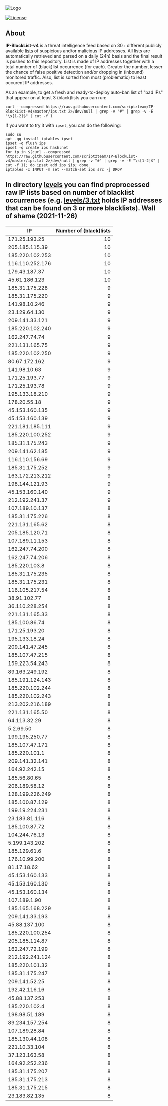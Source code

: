 ![Logo](https://i.imgur.com/PyKLAe7.png)

[![License](https://img.shields.io/badge/license-The_Unlicense-red.svg)](https://unlicense.org/)

About
----

**IP-BlockList-v4** is a threat intelligence feed based on 30+ different publicly available [lists](https://github.com/stamparm/maltrail) of suspicious and/or malicious IP addresses. All lists are automatically retrieved and parsed on a daily (24h) basis and the final result is pushed to this repository. List is made of IP addresses together with a total number of (black)list occurrence (for each). Greater the number, lesser the chance of false positive detection and/or dropping in (inbound) monitored traffic. Also, list is sorted from most (problematic) to least occurent IP addresses.

As an example, to get a fresh and ready-to-deploy auto-ban list of "bad IPs" that appear on at least 3 (black)lists you can run:

```
curl --compressed https://raw.githubusercontent.com/scriptzteam/IP-BlockList-v4/master/ips.txt 2>/dev/null | grep -v "#" | grep -v -E "\s[1-2]$" | cut -f 1
```

If you want to try it with `ipset`, you can do the following:

```
sudo su
apt -qq install iptables ipset
ipset -q flush ips
ipset -q create ips hash:net
for ip in $(curl --compressed https://raw.githubusercontent.com/scriptzteam/IP-BlockList-v4/master/ips.txt 2>/dev/null | grep -v "#" | grep -v -E "\s[1-2]$" | cut -f 1); do ipset add ips $ip; done
iptables -I INPUT -m set --match-set ips src -j DROP
```

In directory [levels](levels) you can find preprocessed raw IP lists based on number of blacklist occurrences (e.g. [levels/3.txt](levels/3.txt) holds IP addresses that can be found on 3 or more blacklists).
Wall of shame (2021-11-26)
----

|IP|Number of (black)lists|
|---|--:|
171.25.193.25|10
205.185.115.39|10
185.220.102.253|10
116.110.252.176|10
179.43.187.37|10
45.61.186.123|10
185.31.175.228|9
185.31.175.220|9
141.98.10.246|9
23.129.64.130|9
209.141.33.121|9
185.220.102.240|9
162.247.74.74|9
221.131.165.75|9
185.220.102.250|9
80.67.172.162|9
141.98.10.63|9
171.25.193.77|9
171.25.193.78|9
195.133.18.210|9
178.20.55.18|9
45.153.160.135|9
45.153.160.139|9
221.181.185.111|9
185.220.100.252|9
185.31.175.243|9
209.141.62.185|9
116.110.156.69|9
185.31.175.252|9
163.172.213.212|9
198.144.121.93|9
45.153.160.140|9
212.192.241.37|9
107.189.10.137|8
185.31.175.226|8
221.131.165.62|8
205.185.120.71|8
107.189.11.153|8
162.247.74.200|8
162.247.74.206|8
185.220.103.8|8
185.31.175.235|8
185.31.175.231|8
116.105.217.54|8
38.91.102.77|8
36.110.228.254|8
221.131.165.33|8
185.100.86.74|8
171.25.193.20|8
195.133.18.24|8
209.141.47.245|8
185.107.47.215|8
159.223.54.243|8
89.163.249.192|8
185.191.124.143|8
185.220.102.244|8
185.220.102.243|8
213.202.216.189|8
221.131.165.50|8
64.113.32.29|8
5.2.69.50|8
199.195.250.77|8
185.107.47.171|8
185.220.101.1|8
209.141.32.141|8
164.92.242.15|8
185.56.80.65|8
206.189.58.12|8
128.199.226.249|8
185.100.87.129|8
199.19.224.231|8
23.183.81.116|8
185.100.87.72|8
104.244.76.13|8
5.199.143.202|8
185.129.61.6|8
176.10.99.200|8
81.17.18.62|8
45.153.160.133|8
45.153.160.130|8
45.153.160.134|8
107.189.1.90|8
185.165.168.229|8
209.141.33.193|8
45.88.137.100|8
185.220.100.254|8
205.185.114.87|8
162.247.72.199|8
212.192.241.124|8
185.220.101.32|8
185.31.175.247|8
209.141.52.25|8
192.42.116.16|8
45.88.137.253|8
185.220.102.4|8
198.98.51.189|8
89.234.157.254|8
107.189.28.84|8
185.130.44.108|8
221.10.33.104|8
37.123.163.58|8
164.92.252.236|8
185.31.175.207|8
185.31.175.213|8
185.31.175.215|8
23.183.82.135|8

